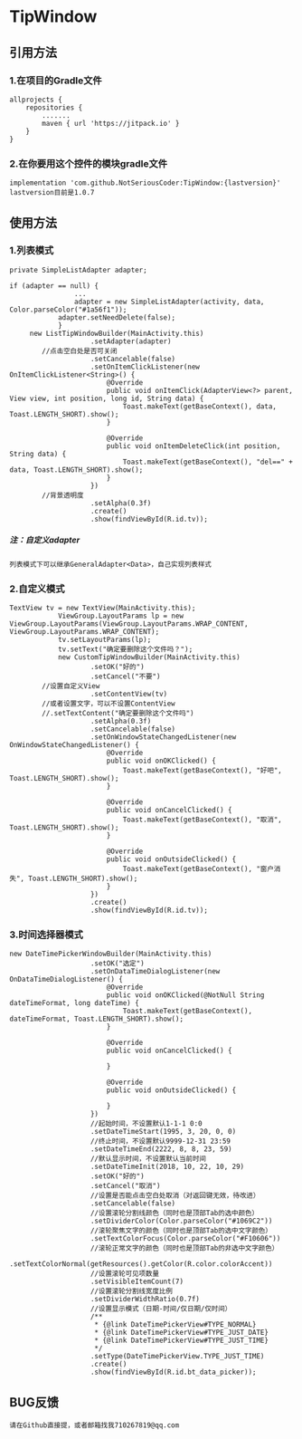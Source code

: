 # TipWindow

## 引用方法
### 1.在项目的Gradle文件
	allprojects {
		repositories {
			.......
			maven { url 'https://jitpack.io' }
		}
	}
  
### 2.在你要用这个控件的模块gradle文件
	implementation 'com.github.NotSeriousCoder:TipWindow:{lastversion}'
	lastversion目前是1.0.7

## 使用方法
### 1.列表模式
	private SimpleListAdapter adapter;
	
	if (adapter == null) {
                    ...
                    adapter = new SimpleListAdapter(activity, data, Color.parseColor("#1a56f1"));
		    	adapter.setNeedDelete(false);
                }
         new ListTipWindowBuilder(MainActivity.this)
                        .setAdapter(adapter)
			//点击空白处是否可关闭
                        .setCancelable(false)
                        .setOnItemClickListener(new OnItemClickListener<String>() {
                            @Override
                            public void onItemClick(AdapterView<?> parent, View view, int position, long id, String data) {
                                Toast.makeText(getBaseContext(), data, Toast.LENGTH_SHORT).show();
                            }

                            @Override
                            public void onItemDeleteClick(int position, String data) {
                                Toast.makeText(getBaseContext(), "del==" + data, Toast.LENGTH_SHORT).show();
                            }
                        })
			//背景透明度
                        .setAlpha(0.3f)
                        .create()
                        .show(findViewById(R.id.tv));
##### 注：自定义adapter
	列表模式下可以继承GeneralAdapter<Data>，自己实现列表样式

### 2.自定义模式
	TextView tv = new TextView(MainActivity.this);
                ViewGroup.LayoutParams lp = new ViewGroup.LayoutParams(ViewGroup.LayoutParams.WRAP_CONTENT, ViewGroup.LayoutParams.WRAP_CONTENT);
                tv.setLayoutParams(lp);
                tv.setText("确定要删除这个文件吗？");
                new CustomTipWindowBuilder(MainActivity.this)
                        .setOK("好的")
                        .setCancel("不要")
			//设置自定义View
                        .setContentView(tv)
			//或者设置文字，可以不设置ContentView
			//.setTextContent("确定要删除这个文件吗")
                        .setAlpha(0.3f)
                        .setCancelable(false)
                        .setOnWindowStateChangedListener(new OnWindowStateChangedListener() {
                            @Override
                            public void onOKClicked() {
                                Toast.makeText(getBaseContext(), "好吧", Toast.LENGTH_SHORT).show();
                            }

                            @Override
                            public void onCancelClicked() {
                                Toast.makeText(getBaseContext(), "取消", Toast.LENGTH_SHORT).show();
                            }

                            @Override
                            public void onOutsideClicked() {
                                Toast.makeText(getBaseContext(), "窗户消失", Toast.LENGTH_SHORT).show();
                            }
                        })
                        .create()
                        .show(findViewById(R.id.tv));

### 3.时间选择器模式
	new DateTimePickerWindowBuilder(MainActivity.this)
                        .setOK("选定")
                        .setOnDataTimeDialogListener(new OnDataTimeDialogListener() {
                            @Override
                            public void onOKClicked(@NotNull String dateTimeFormat, long dateTime) {
                                Toast.makeText(getBaseContext(), dateTimeFormat, Toast.LENGTH_SHORT).show();
                            }

                            @Override
                            public void onCancelClicked() {

                            }

                            @Override
                            public void onOutsideClicked() {

                            }
                        })
                        //起始时间，不设置默认1-1-1 0:0
                        .setDateTimeStart(1995, 3, 20, 0, 0)
                        //终止时间，不设置默认9999-12-31 23:59
                        .setDateTimeEnd(2222, 8, 8, 23, 59)
                        //默认显示时间，不设置默认当前时间
                        .setDateTimeInit(2018, 10, 22, 10, 29)
                        .setOK("好的")
                        .setCancel("取消")
                        //设置是否能点击空白处取消（对返回键无效，待改进）
                        .setCancelable(false)
                        //设置滚轮分割线颜色（同时也是顶部Tab的选中颜色）
                        .setDividerColor(Color.parseColor("#1069C2"))
                        //滚轮聚焦文字的颜色（同时也是顶部Tab的选中文字颜色）
                        .setTextColorFocus(Color.parseColor("#F10606"))
                        //滚轮正常文字的颜色（同时也是顶部Tab的非选中文字颜色）
                        .setTextColorNormal(getResources().getColor(R.color.colorAccent))
                        //设置滚轮可见项数量
                        .setVisibleItemCount(7)
                        //设置滚轮分割线宽度比例
                        .setDividerWidthRatio(0.7f)
                        //设置显示模式（日期-时间/仅日期/仅时间）
                        /**
                         * {@link DateTimePickerView#TYPE_NORMAL}
                         * {@link DateTimePickerView#TYPE_JUST_DATE}
                         * {@link DateTimePickerView#TYPE_JUST_TIME}
                         */
                        .setType(DateTimePickerView.TYPE_JUST_TIME)
                        .create()
                        .show(findViewById(R.id.bt_data_picker));


## BUG反馈
	请在Github直接提，或者邮箱找我710267819@qq.com
	
	
